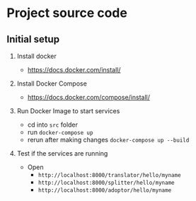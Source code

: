 # Project source code

## Initial setup

1. Install docker
    + https://docs.docker.com/install/

2. Install Docker Compose
    + https://docs.docker.com/compose/install/

3. Run Docker Image to start services
    + cd into `src` folder
    + run `docker-compose up`
    + rerun after making changes `docker-compose up --build`

4. Test if the services are running
    + Open
        + `http://localhost:8000/translator/hello/myname`
        + `http://localhost:8000/splitter/hello/myname`
        + `http://localhost:8000/adoptor/hello/myname`